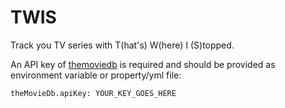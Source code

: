 # TWIS
Track you TV series with T(hat's) W(here) I (S)topped.

An API key of [themoviedb] is required and should be provided as environment variable or property/yml file:
```sh
theMovieDb.apiKey: YOUR_KEY_GOES_HERE
```
[themoviedb]: <https://www.themoviedb.org/documentation/api>